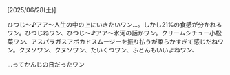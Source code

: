 [2025/06/28(土)]

ひつじ～♪アア～人生の中の上にいきたいワン…。しかし21%の食感が分かれるワン。ひつじねワン、ひつじ～♪アア～氷河の話かワン。クリームシチュー小松菜ワン、アスパラガスアボカドスムージーを振り払うが柔らかすぎて感じだねワン。クヌソワン、クヌソワン、たいくつワン、ふとんもいいよねワン、

...ってかんじの日だったワン